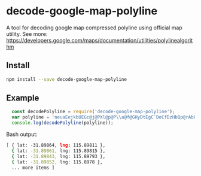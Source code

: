 # decode-google-map-polyline

A tool for decoding google map compressed polyline using official map utility. See more: https://developers.google.com/maps/documentation/utilities/polylinealgorithm

## Install
```bash
npm install --save decode-google-map-polyline
```

## Example
```js
  const decodePolyline = require('decode-google-map-polyline');
  var polyline = 'neuaEejkbUEGc@j@PXl@p@P\\a@f@GHyDtEgC`DoCfDzHbQp@rAbH`JdBtBrCjDn@p@dDbDfIvHfD~CrK~Jo@z@uCrDmJnL}^ld@mVjZmQrTgArAFJ';
  console.log(decodePolyline(polyline));
```
Bash output:
```bash
[ { lat: -31.89864, lng: 115.89811 },
  { lat: -31.89861, lng: 115.89815 },
  { lat: -31.89843, lng: 115.89793 },
  { lat: -31.89852, lng: 115.8978 }, 
  ... more items ]
```
